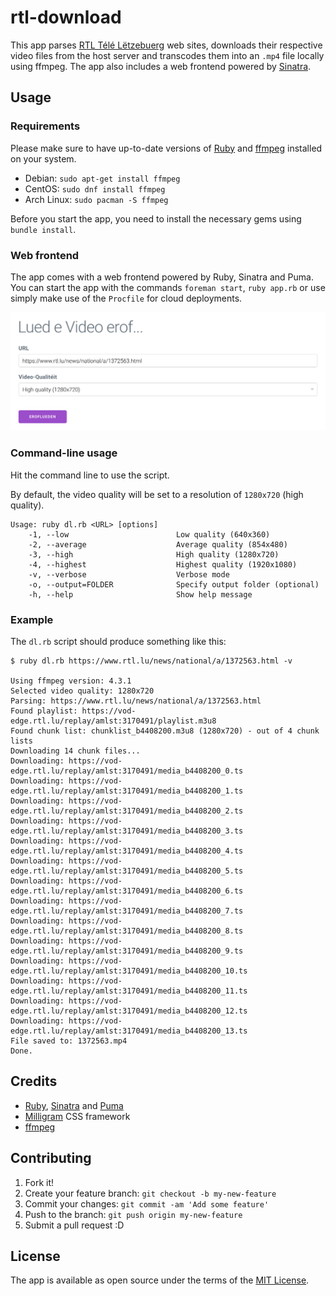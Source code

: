 # rtl-download

This app parses [RTL Télé Lëtzebuerg](https://www.rtl.lu/) web sites, downloads their respective video files from the host server and transcodes them into an `.mp4` file locally using ffmpeg. The app also includes a web frontend powered by [Sinatra](http://sinatrarb.com).

## Usage

### Requirements

Please make sure to have up-to-date versions of [Ruby](https://www.ruby-lang.org/en/) and [ffmpeg](https://ffmpeg.org/) installed on your system.

* Debian: `sudo apt-get install ffmpeg`
* CentOS: `sudo dnf install ffmpeg`
* Arch Linux: `sudo pacman -S ffmpeg`

Before you start the app, you need to install the necessary gems using `bundle install`.

### Web frontend

The app comes with a web frontend powered by Ruby, Sinatra and Puma. You can start the app with the commands `foreman start`, `ruby app.rb` or use simply make use of the `Procfile` for cloud deployments.

<img src="https://github.com/schopenhauer/rtl-download/blob/main/public/screenshot.png" width="550">

### Command-line usage

Hit the command line to use the script.

By default, the video quality will be set to a resolution of `1280x720` (high quality).

```
Usage: ruby dl.rb <URL> [options]
    -1, --low                        Low quality (640x360)
    -2, --average                    Average quality (854x480)
    -3, --high                       High quality (1280x720)
    -4, --highest                    Highest quality (1920x1080)
    -v, --verbose                    Verbose mode
    -o, --output=FOLDER              Specify output folder (optional)
    -h, --help                       Show help message
```

### Example

The `dl.rb` script should produce something like this:

```
$ ruby dl.rb https://www.rtl.lu/news/national/a/1372563.html -v

Using ffmpeg version: 4.3.1
Selected video quality: 1280x720
Parsing: https://www.rtl.lu/news/national/a/1372563.html
Found playlist: https://vod-edge.rtl.lu/replay/amlst:3170491/playlist.m3u8
Found chunk list: chunklist_b4408200.m3u8 (1280x720) - out of 4 chunk lists
Downloading 14 chunk files...
Downloading: https://vod-edge.rtl.lu/replay/amlst:3170491/media_b4408200_0.ts
Downloading: https://vod-edge.rtl.lu/replay/amlst:3170491/media_b4408200_1.ts
Downloading: https://vod-edge.rtl.lu/replay/amlst:3170491/media_b4408200_2.ts
Downloading: https://vod-edge.rtl.lu/replay/amlst:3170491/media_b4408200_3.ts
Downloading: https://vod-edge.rtl.lu/replay/amlst:3170491/media_b4408200_4.ts
Downloading: https://vod-edge.rtl.lu/replay/amlst:3170491/media_b4408200_5.ts
Downloading: https://vod-edge.rtl.lu/replay/amlst:3170491/media_b4408200_6.ts
Downloading: https://vod-edge.rtl.lu/replay/amlst:3170491/media_b4408200_7.ts
Downloading: https://vod-edge.rtl.lu/replay/amlst:3170491/media_b4408200_8.ts
Downloading: https://vod-edge.rtl.lu/replay/amlst:3170491/media_b4408200_9.ts
Downloading: https://vod-edge.rtl.lu/replay/amlst:3170491/media_b4408200_10.ts
Downloading: https://vod-edge.rtl.lu/replay/amlst:3170491/media_b4408200_11.ts
Downloading: https://vod-edge.rtl.lu/replay/amlst:3170491/media_b4408200_12.ts
Downloading: https://vod-edge.rtl.lu/replay/amlst:3170491/media_b4408200_13.ts
File saved to: 1372563.mp4
Done.
```

## Credits

* [Ruby](https://www.ruby-lang.org/en/), [Sinatra](http://sinatrarb.com/) and [Puma](http://puma.io/)
* [Milligram](https://milligram.io/) CSS framework
* [ffmpeg](https://ffmpeg.org/)

## Contributing

1. Fork it!
2. Create your feature branch: `git checkout -b my-new-feature`
3. Commit your changes: `git commit -am 'Add some feature'`
4. Push to the branch: `git push origin my-new-feature`
5. Submit a pull request :D

## License

The app is available as open source under the terms of the [MIT License](http://opensource.org/licenses/MIT).
